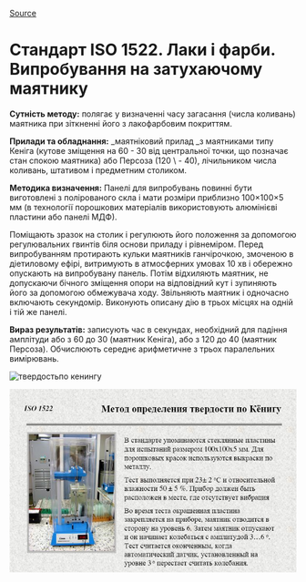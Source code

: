 
[Source](http://vseokraskah.net/standart-iso-1522 "Permalink to Стандарт ISO 1522. Лаки и краски. Испытания на затухающем маятнике")

# Стандарт ISO 1522. Лаки і фарби. Випробування на затухаючому маятнику

**Сутність методу:** полягає у визначенні часу загасання (числа коливань) маятника при зіткненні його з лакофарбовим покриттям.

**Прилади та обладнання:** _маятніковий прилад _з маятниками типу Кеніга (кутове зміщення на 60 - 30 від центральної точки, що позначає стан спокою маятника) або Персоза (120 \ - 40), лічильником числа коливань, штативом і предметним столиком.
 
**Методика визначення:** Панелі для випробувань повинні бути виготовлені з полірованого скла і мати розміри приблизно 100×100×5 мм (в технології порошкових матеріалів використовують алюмінієві пластини або панелі МДФ).

Поміщають зразок на столик і регулюють його положення за допомогою регулювальних гвинтів біля основи приладу і рівнеміром. Перед випробуванням протирають кульки маятників ганчірочкою, змоченою в діетиловому ефірі, витримують в атмосферних умовах 10 хв і обережно опускають на випробувану панель. Потім відхиляють маятник, не допускаючи бічного зміщення опори на відповідний кут і зупиняють його за допомогою обмежувача ходу. Звільняють маятник і одночасно включають секундомір. Виконують описану дію в трьох місцях на одній і тій же панелі.

**Вираз результатів:** записують час в секундах, необхідний для падіння амплітуди або з 60 до 30 (маятник Кеніга), або з 120 до 40 (маятник Персоза). Обчислюють середнє арифметичне з трьох паралельних вимірювань.

![][1]

[1]: http://vseokraskah.net/wp-content/uploads/2011/09/твердостьпо-кенингу.jpg "твердостьпо кенингу"
![caption](/img/-8436939.jpg)
  
